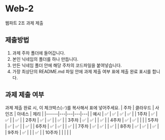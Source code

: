 # Web-2

웹파트 2조 과제 제출

## 제출방법

1. 과제 주차 폴더에 들어갑니다.
2. 본인 닉네임의 폴더를 하나 만듭니다.
3. 만든 닉네임 폴더 안에 해당 주차의 코드파일을 붙여넣습니다.
4. 가장 최상단의 README.md 파일 안에 과제 제출 여부 표에 제출 완료 표시를 합니다.

## 과제 제출 여부

과제 제출 완료 시, 이 체크박스(✅)를 복사해서 표에 넣어주세요.
| 주차 | 클라우드 | 사인즈 | 아녜스 | 제리 |
|------|---|---|---|---|
| 예시 | ✅ | ✅ | ✅ | ✅ |
| 1주차 | ✅ | ✅ | | ✅ |
| 2주차 | ✅ | ✅ | | ✅ |
| 3주차 | ✅ | ✅ | | ✅ |
| 4주차 | ✅ | ✅ | | |
| 5주차 | ✅ | ✅ | | ✅ |
| 6주차 | ✅ | ✅ | | ✅ |
| 7주차 | ✅ | ✅ | | ✅ |
| 8주차 | ✅ | ✅ | | ✅ |
| 9주차 | ✅ | | | ✅ |
| 10주차 | | | | |
